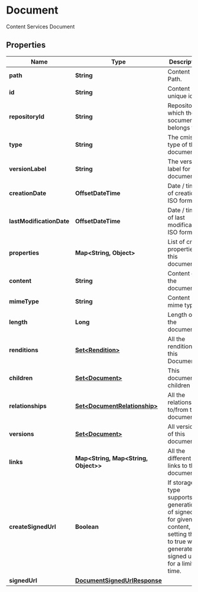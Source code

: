 

# Document

Content Services Document

## Properties

| Name | Type | Description | Notes |
|------------ | ------------- | ------------- | -------------|
|**path** | **String** | Content Path. |  [optional] |
|**id** | **String** | Content unique id. |  [optional] |
|**repositoryId** | **String** | Repository which the socument belongs to. |  [optional] |
|**type** | **String** | The cmis type of this document. |  [optional] |
|**versionLabel** | **String** | The version label for this document. |  [optional] |
|**creationDate** | **OffsetDateTime** | Date / time of creation, ISO format. |  [optional] |
|**lastModificationDate** | **OffsetDateTime** | Date / time of last modification, ISO format. |  [optional] |
|**properties** | **Map&lt;String, Object&gt;** | List of cmis properties of this document. |  [optional] |
|**content** | **String** | Content of the document |  [optional] |
|**mimeType** | **String** | Content mime type |  [optional] |
|**length** | **Long** | Length of the document. |  [optional] |
|**renditions** | [**Set&lt;Rendition&gt;**](Rendition.md) | All the renditions of this Document. |  [optional] |
|**children** | [**Set&lt;Document&gt;**](Document.md) | This document&#39;s children list. |  [optional] |
|**relationships** | [**Set&lt;DocumentRelationship&gt;**](DocumentRelationship.md) | All the relationship to/from this document |  [optional] |
|**versions** | [**Set&lt;Document&gt;**](Document.md) | All versions of this document |  [optional] |
|**links** | **Map&lt;String, Map&lt;String, Object&gt;&gt;** | All the different links to the document |  [optional] |
|**createSignedUrl** | **Boolean** | If storage type supports generation of signed url for given content, setting this to true will generate a signed url for a limited time. |  [optional] |
|**signedUrl** | [**DocumentSignedUrlResponse**](DocumentSignedUrlResponse.md) |  |  [optional] |



